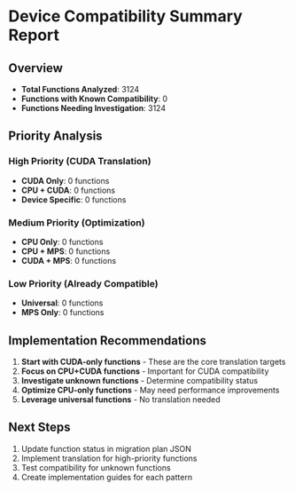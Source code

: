 # Device Compatibility Summary Report

## Overview
- **Total Functions Analyzed**: 3124
- **Functions with Known Compatibility**: 0
- **Functions Needing Investigation**: 3124

## Priority Analysis

### High Priority (CUDA Translation)
- **CUDA Only**: 0 functions
- **CPU + CUDA**: 0 functions
- **Device Specific**: 0 functions

### Medium Priority (Optimization)
- **CPU Only**: 0 functions
- **CPU + MPS**: 0 functions
- **CUDA + MPS**: 0 functions

### Low Priority (Already Compatible)
- **Universal**: 0 functions
- **MPS Only**: 0 functions

## Implementation Recommendations

1. **Start with CUDA-only functions** - These are the core translation targets
2. **Focus on CPU+CUDA functions** - Important for CUDA compatibility
3. **Investigate unknown functions** - Determine compatibility status
4. **Optimize CPU-only functions** - May need performance improvements
5. **Leverage universal functions** - No translation needed

## Next Steps

1. Update function status in migration plan JSON
2. Implement translation for high-priority functions
3. Test compatibility for unknown functions
4. Create implementation guides for each pattern
